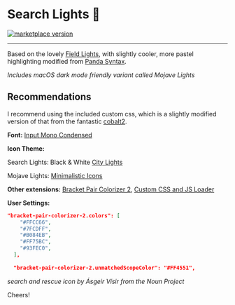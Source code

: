 # Search Lights 🌄

<a href="https://marketplace.visualstudio.com/items?itemName=radiolevity.search-lights">
  <img alt="marketplace version" src="https://img.shields.io/vscode-marketplace/v/radiolevity.search-lights.svg?maxAge=3600&style=for-the-badge&colorA=1A1F28&colorB=FFCC66">
</a>

---

Based on the lovely [Field Lights](https://marketplace.visualstudio.com/items?itemName=sveggiani.vscode-field-lights), with slightly cooler, more pastel highlighting modified from [Panda Syntax](https://marketplace.visualstudio.com/items?itemName=tinkertrain.theme-panda).

_Includes macOS dark mode friendly variant called Mojave Lights_

## Recommendations

I recommend using the included custom css, which is a slightly modified version of that from the fantastic [cobalt2](https://marketplace.visualstudio.com/items?itemName=wesbos.theme-cobalt2).

**Font:** [Input Mono Condensed](http://input.fontbureau.com/download/)

**Icon Theme:**

Search Lights: Black & White [City Lights](https://marketplace.visualstudio.com/items?itemName=Yummygum.city-lights-icon-vsc)

Mojave Lights: [Minimalistic Icons](https://marketplace.visualstudio.com/items?itemName=LaurentTreguier.vscode-simple-icons)

**Other extensions:** [Bracket Pair Colorizer 2](https://marketplace.visualstudio.com/items?itemName=CoenraadS.bracket-pair-colorizer-2), [Custom CSS and JS Loader](https://marketplace.visualstudio.com/items?itemName=be5invis.vscode-custom-css)

**User Settings:**

``` json
"bracket-pair-colorizer-2.colors": [
    "#FFCC66",
    "#7FCDFF",
    "#B084EB",
    "#FF75BC",
    "#93FEC0",
  ],
  
  "bracket-pair-colorizer-2.unmatchedScopeColor": "#FF4551",
```

_search and rescue icon by Ásgeir Vísir from the Noun Project_

Cheers!